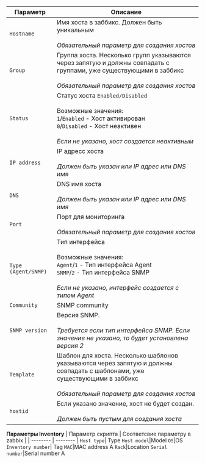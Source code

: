 | Параметр | Описание |
| -------- | -------- |
`Hostname`|Имя хоста в заббикс. Должен быть уникальным<br><br>*Обязательный параметр для создания хостов*
`Group`|Группа хоста. Несколько групп указываются через запятую и должны совпадать с группами, уже существующими в заббикс<br><br>*Обязательный параметр для создания хостов*
`Status`|Статус хоста `Enabled/Disabled`<br><br>Возможные значения:<br>`1`/`Enabled` - Хост активирован<br>`0`/`Disabled` - Хост неактивен<br><br>*Если не указано, хост создается неактивным*
`IP address`| IP адресс хоста<br><br>*Должен быть указан или IP адрес или DNS имя*
`DNS`|DNS имя хоста<br><br>*Должен быть указан или IP адрес или DNS имя*
`Port`|Порт для мониторинга <br><br>*Обязательный параметр для создания хостов*
`Type (Agent/SNMP)`|Тип интерфейса<br><br>Возможные значения:<br>`Agent`/`1` - Тип интерфейса Agent<br>`SNMP`/`2` - Тип интерфейса SNMP<br><br>*Если не указано, интерфейс создается с типом Agent*
`Community`|SNMP community
`SNMP version`|Версия SNMP.<br><br>*Требуется если тип интерфейса SNMP. Если значение не указано, то будет установлена версия 2*
`Template`|Шаблон для хоста. Несколько шаблонов указываются через запятую и должны совпадать с шаблонами, уже существующими в заббикс<br><br>*Обязательный параметр для создания хостов*
`hostid`| Если указано значение, хост не будет создан.<br><br>*Должен быть пустым для создания хоста*

**Параметры Inventory**
| Параметр скрипта | Соответсвие параметру в zabbix |
| -------- | -------- |
`Host type`| Type
`Host model`|Model
`OS`|OS
`Inventory number`| Tag
`MAC`|MAC address A
`Rack`|Location
`Serial number`|Serial number A